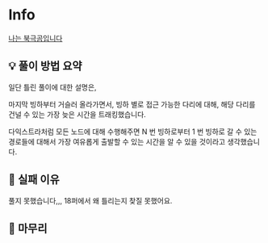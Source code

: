 # Info
[나는 북극곰입니다](https://boj.kr/31932)

## 💡 풀이 방법 요약

일단 틀린 풀이에 대한 설명은,

마지막 빙하부터 거슬러 올라가면서, 빙하 별로 접근 가능한 다리에 대해, 해당 다리를 건널 수 있는 가장 늦은 시간을 트래킹했습니다.

다익스트라처럼 모든 노드에 대해 수행해주면 N 번 빙하로부터 1 번 빙하로 갈 수 있는 경로들에 대해서 가장 여유롭게 출발할 수 있는 시간을 알 수 있을 것이라고 생각했습니다.

## 👀 실패 이유

풀지 못했습니다,,, 18퍼에서 왜 틀리는지 찾질 못했어요.

## 🙂 마무리
